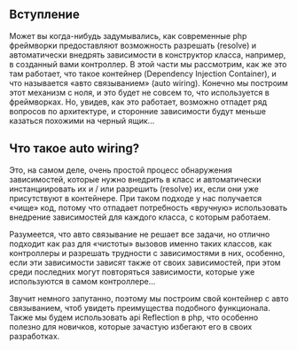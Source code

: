 ## Вступление
Может вы когда-нибудь задумывались, как современные php фреймворки предоставляют возможность разрешать (resolve) и автоматически внедрять зависимости в конструктор класса, например, в созданный вами контроллер. В этой части мы рассмотрим, как же это там работает, что такое контейнер (Dependency Injection Container), и что называется «авто связыванием» (auto wiring). Конечно мы построим этот механизм с ноля, и это будет не совсем то, что используется в фреймворках. Но, увидев, как это работает, возможно отпадет ряд вопросов по архитектуре, и сторонние зависимости будут меньше казаться похожими на черный ящик… 
## Что такое auto wiring?
Это, на самом деле, очень простой процесс обнаружения зависимостей, которые нужно внедрить в класс и автоматически инстанциировать их и / или разрешить (resolve) их, если они уже присутствуют в контейнере. При таком подходе у нас получается «чище» код, потому что отпадает потребность «вручную» использовать внедрение зависимостей для каждого класса, с которым работаем.

Разумеется, что авто связывание не решает все задачи, но отлично подходит как раз для «чистоты» вызовов именно таких классов, как контроллеры и разрешать трудности с зависимостями в них, особенно, если эти зависимости зависят также от своих зависимостей, при этом среди последних могут повторяться зависимости, которые уже используются в самом контроллере…

Звучит немного запутанно, поэтому мы построим свой контейнер с авто связыванием, чтоб увидеть преимущества подобного функционала. Также мы будем использовать api Reflection в php, что особенно полезно для новичков, которые зачастую избегают его в своих разработках.

